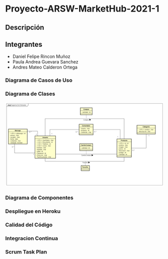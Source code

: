 # Proyecto-ARSW-MarketHub-2021-1
## Descripción
## Integrantes
- Daniel Felipe Rincon Muñoz
- Paula Andrea Guevara Sanchez
- Andres Mateo Calderon Ortega
### Diagrama de Casos de Uso
### Diagrama de Clases
![](./Img/EntidadRelacionDB.png)
### Diagrama de Componentes
### Despliegue en Heroku
### Calidad del Código
### Integracion Continua
### Scrum Task Plan
